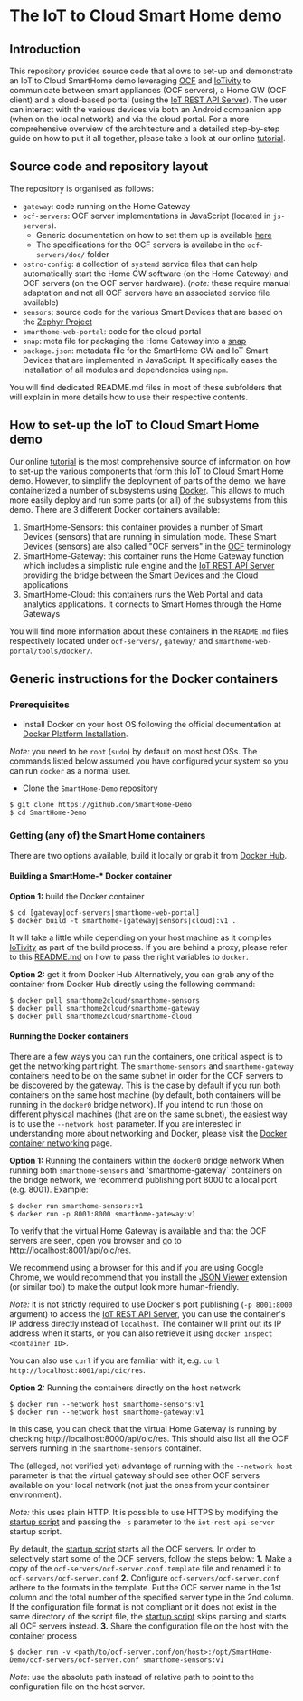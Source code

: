 # The IoT to Cloud Smart Home demo

## Introduction
This repository provides source code that allows to set-up and demonstrate an IoT to Cloud SmartHome demo leveraging [OCF](http://openconnectivity.org/) and [IoTivity](https://www.iotivity.org/) to communicate between smart appliances (OCF servers), a Home GW (OCF client) and a cloud-based portal (using the [IoT REST API Server](https://github.com/01org/iot-rest-api-server/)). The user can interact with the various devices via both an Android companion app (when on the local network) and via the cloud portal. For a more comprehensive overview of the architecture and a detailed step-by-step guide on how to put it all together, please take a look at our online [tutorial](https://01.org/smarthome).

## Source code and repository layout
The repository is organised as follows:
* `gateway`: code running on the Home Gateway
* `ocf-servers`: OCF server implementations in JavaScript (located in `js-servers`).
   * Generic documentation on how to set them up is available [here](ocf-servers/js-servers/README.md)
   * The specifications for the OCF servers is availabe in the `ocf-servers/doc/` folder
* `ostro-config`: a collection of `systemd` service files that can help automatically start the Home GW software (on the Home Gateway) and OCF servers (on the OCF server hardware). (*note:* these require manual adaptation and not all OCF servers have an associated service file available)
* `sensors`: source code for the various Smart Devices that are based on the [Zephyr Project](https://www.zephyrproject.org/)
* `smarthome-web-portal`: code for the cloud portal
* `snap`: meta file for packaging the Home Gateway into a [snap](https://www.ubuntu.com/desktop/snappy)
* `package.json`: metadata file for the SmartHome GW and IoT Smart Devices that are implemented in JavaScript. It specifically eases the installation of all modules and dependencies using `npm`.

You will find dedicated README.md files in most of these subfolders that will explain in more details how to use their respective contents.

## How to set-up the IoT to Cloud Smart Home demo
Our online [tutorial](https://01.org/smarthome) is the most comprehensive source of information on how to set-up the various components that form this IoT to Cloud Smart Home demo. However, to simplify the deployment of parts of the demo, we have containerized a number of subsystems using [Docker](https://www.docker.com/). This allows to much more easily deploy and run some parts (or all) of the subsystems from this demo. There are 3 different Docker containers available:
1. SmartHome-Sensors: this container provides a number of Smart Devices (sensors) that are running in simulation mode. These Smart Devices (sensors) are also called "OCF servers" in the [OCF] terminology
2. SmartHome-Gateway: this container runs the Home Gateway function which includes a simplistic rule engine and the [IoT REST API Server] providing the bridge between the Smart Devices and the Cloud applications
3. SmartHome-Cloud: this containers runs the Web Portal and data analytics applications. It connects to Smart Homes through the Home Gateways

You will find more information about these containers in the `README.md` files respectively located under `ocf-servers/`, `gateway/` and `smarthome-web-portal/tools/docker/`.

## Generic instructions for the Docker containers

### Prerequisites

* Install Docker on your host OS following the official documentation at [Docker Platform Installation](https://www.docker.com/products/overview#/install_the_platform).

*Note:* you need to be `root` (`sudo`) by default on most host OSs. The commands listed below assumed you have configured your system so you can run `docker` as a normal user.

* Clone the `SmartHome-Demo` repository
```
$ git clone https://github.com/SmartHome-Demo
$ cd SmartHome-Demo
```

### Getting (any of) the Smart Home containers
There are two options available, build it locally or grab it from [Docker Hub](https://hub.docker.com).

#### Building a SmartHome-* Docker container
**Option 1:** build the Docker container
```
$ cd [gateway|ocf-servers|smarthome-web-portal]
$ docker build -t smarthome-[gateway|sensors|cloud]:v1 .
```
It will take a little while depending on your host machine as it compiles [IoTivity](https://www.iotivity.org) as part of the build process. If you are behind a proxy, please refer to this [README.md](./smarthome-web-portal/tools/docker/README.md) on how to pass the right variables to `docker`.

**Option 2:** get it from Docker Hub
Alternatively, you can grab any of the container from Docker Hub directly using the following command:
```
$ docker pull smarthome2cloud/smarthome-sensors
$ docker pull smarthome2cloud/smarthome-gateway
$ docker pull smarthome2cloud/smarthome-cloud
```

#### Running the Docker containers
There are a few ways you can run the containers, one critical aspect is to get the networking part right. The `smarthome-sensors` and `smarthome-gateway` containers need to be on the same subnet in order for the OCF servers to be discovered by the gateway. This is the case by default if you run both containers on the same host machine (by default, both containers will be running in the `docker0` bridge network). If you intend to run those on different physical machines (that are on the same subnet), the easiest way is to use the `--network host` parameter. If you are interested in understanding more about networking and Docker, please visit the [Docker container networking](https://docs.docker.com/engine/userguide/networking/) page. 


**Option 1:** Running the containers within the `docker0` bridge network
When running both `smarthome-sensors` and 'smarthome-gateway` containers on the bridge network, we recommend publishing port 8000 to a local port (e.g. 8001). Example:
```
$ docker run smarthome-sensors:v1
$ docker run -p 8001:8000 smarthome-gateway:v1
```
To verify that the virtual Home Gateway is available and that the OCF servers are seen, open you browser and go to http://localhost:8001/api/oic/res.

We recommend using a browser for this and if you are using Google Chrome, we would recommend that you install the [JSON Viewer](https://chrome.google.com/webstore/detail/json-viewer/gbmdgpbipfallnflgajpaliibnhdgobh) extension (or similar tool) to make the output look more human-friendly.

*Note:* it is not strictly required to use Docker's port publishing (`-p 8001:8000` argument) to access the [IoT REST API Server], you can use the container's IP address directly instead of `localhost`. The container will print out its IP address when it starts, or you can also retrieve it using `docker inspect <container ID>`.

You can also use `curl` if you are familiar with it, e.g. `curl http://localhost:8001/api/oic/res`.

**Option 2:** Running the containers directly on the host network
```
$ docker run --network host smarthome-sensors:v1
$ docker run --network host smarthome-gateway:v1
```
In this case, you can check that the virtual Home Gateway is running by checking http://localhost:8000/api/oic/res. This should also list all the OCF servers running in the `smarthome-sensors` container.

The (alleged, not verified yet) advantage of running with the `--network host` parameter is that the virtual gateway should see other OCF servers available on your local network (not just the ones from your container environment).

*Note:* this uses plain HTTP. It is possible to use HTTPS by modifying the [startup script](gateway/start-smarthome-in-docker.sh) and passing the `-s` parameter to the `iot-rest-api-server` startup script.

By default, the [startup script](ocf-servers/start-ocf-servers-in-docker.sh) starts all the OCF servers. In order to selectively start some of the OCF servers, follow the steps below:
**1.** Make a copy of the `ocf-servers/ocf-server.conf.template` file and renamed it to `ocf-servers/ocf-server.conf`
**2.** Configure `ocf-servers/ocf-server.conf` adhere to the formats in the template. Put the OCF server name in the 1st column and the total number of the specified server type in the 2nd column. If the configuration file format is not compliant or it does not exist in the same directory of the script file, the [startup script](ocf-servers/start-ocf-servers-in-docker.sh) skips parsing and starts all OCF servers instead.
**3.** Share the configuration file on the host with the container process    
```
$ docker run -v <path/to/ocf-server.conf/on/host>:/opt/SmartHome-Demo/ocf-servers/ocf-server.conf smarthome-sensors:v1
```
*Note*: use the absolute path instead of relative path to point to the configuration file on the host server. 

[IoT REST API Server]: https://github.com/01org/iot-rest-api-server/
[OCF]: https://openconnectivity.org/
